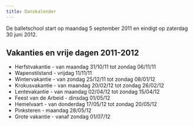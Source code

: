 ```yaml
---
title: Danskalender
---
```

De balletschool start op maandag 5 september 2011 en eindigt op zaterdag 30 juni 2012.

## Vakanties en vrije dagen 2011-2012

* Herfstvakantie      - van maandag 31/10/11 tot zondag 06/11/11
* Wapenstilstand      - vrijdag 11/11/11
* Wintervakantie      - van zondag 25/12/11 tot zondag 08/01/12
* Krokusvakantie      - van maandag 20/02/12 tot zondag 26/02/12
* Lentevakantie       - van maandag 02/04/12 tot zondag 15/04/12
* Feest van de Arbeid - dinsdag 01/05/12
* Hemelvaart          - van donderdag 17/05/12 tot zondag 20/05/12
* Pinksteren          - maandag 28/05/12
* Grote vakantie      - vanaf zondag 01/07/12
